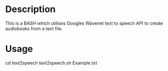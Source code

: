 # Description

This is a BASH which utilises Googles Wavenet text to speech API to create audiobooks from a text file.

# Usage
cd text2speech
text2speech.sh Example.txt